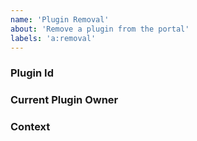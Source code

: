 ```yaml
---
name: 'Plugin Removal'
about: 'Remove a plugin from the portal'
labels: 'a:removal'
---
```


<!--- 
Please follow the instructions below.

Please open Gradle-related issues at https://github.com/gradle/gradle/issues

Be mindful that the request needs to come from the current owner.
Keep in mind that plugins being used by builds will not be able to be delete.
-->

<!--- Provide a brief summary of the issue in the title above -->

### Plugin Id
<!--- Tell us the plugin id (and version if applicable) you wish to delete -->

### Current Plugin Owner
<!--- Who is the current owner of the plugin -->

### Context
<!--- Providing context helps us confirm the legitimacy of the removal request -->

